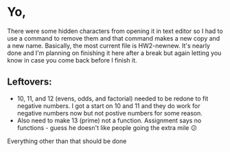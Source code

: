# Yo,
There were some hidden characters from opening it in text editor so I had to use a command to remove them and that command makes a new copy and a new name. Basically, the most current file is HW2-newnew. It's nearly done and I'm planning on finishing it here after a break but again letting you know in case you come back before I finish it. 
## Leftovers:
 - 10, 11, and 12 (evens, odds, and factorial) needed to be redone to fit negative numbers. I got a start on 10 and 11 and they do work for negative numbers now but not postive numbers for some reason. 
 - Also need to make 13 (prime) not a function. Assignment says no functions - guess he doesn't like people going the extra mile :confused:

 Everything other than that should be done
